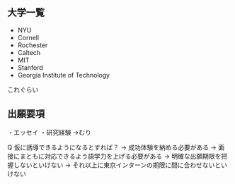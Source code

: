 ## 大学一覧
- NYU
- Cornell
- Rochester
- Caltech
- MIT
- Stanford
- Georgia Institute of Technology

これぐらい


## 出願要項
・エッセイ
・研究経験
→むり

Q 仮に誘導できるようになるとすれば？
→ 成功体験を納める必要がある
→ 面接にまともに対応できるよう語学力を上げる必要がある
→ 明確な出願期限を把握しないといけない
→ それ以上に東京インターンの期限に間に合わせないといけない
